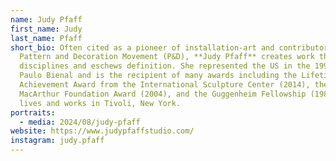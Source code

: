 ```yaml
---
name: Judy Pfaff
first_name: Judy
last_name: Pfaff
short_bio: Often cited as a pioneer of installation-art and contributor to the
  Pattern and Decoration Movement (P&D), **Judy Pfaff** creates work that spans
  disciplines and eschews definition. She represented the US in the 1998 Sao
  Paulo Bienal and is the recipient of many awards including the Lifetime
  Achievement Award from the International Sculpture Center (2014), the
  MacArthur Foundation Award (2004), and the Guggenheim Fellowship (1983). Pfaff
  lives and works in Tivoli, New York.
portraits:
  - media: 2024/08/judy-pfaff
website: https://www.judypfaffstudio.com/
instagram: judy.pfaff
---
```

